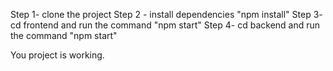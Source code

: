 
Step 1- clone the project 
Step 2 - install dependencies "npm install"
Step 3- cd frontend and run the command "npm start"
Step 4- cd backend and run the command "npm start"

You project is working.

